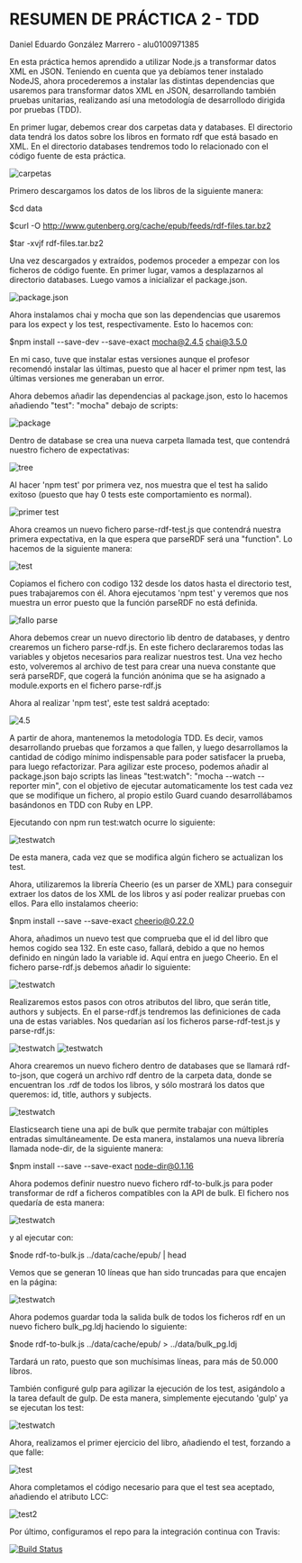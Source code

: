 # RESUMEN DE PRÁCTICA 2 - TDD
Daniel Eduardo González Marrero - alu0100971385

En esta práctica hemos aprendido a utilizar Node.js a transformar datos XML en JSON.
Teniendo en cuenta que ya debíamos tener instalado NodeJS, ahora procederemos a instalar las distintas dependencias
que usaremos para transformar datos XML en JSON, desarrollando también pruebas unitarias, realizando así una
metodología de desarrollodo dirigida por pruebas (TDD).

En primer lugar, debemos crear dos carpetas data y databases. El directorio data tendrá los datos sobre los libros
en formato rdf que está basado en XML. En el directorio databases tendremos todo lo relacionado con el código fuente
de esta práctica.

![carpetas](resources/1.jpg)

Primero descargamos los datos de los libros de la siguiente manera:

$cd data

$curl -O http://www.gutenberg.org/cache/epub/feeds/rdf-files.tar.bz2

$tar -xvjf rdf-files.tar.bz2	

Una vez descargados y extraídos, podemos proceder a empezar con los ficheros de código fuente.
En primer lugar, vamos a desplazarnos al directorio databases. Luego vamos a inicializar el package.json.

![package.json](resources/2.PNG)

Ahora instalamos chai y mocha que son las dependencias que usaremos para los expect y los test, respectivamente.
Esto lo hacemos con:

$npm	install --save-dev --save-exact mocha@2.4.5	chai@3.5.0

En mi caso, tuve que instalar estas versiones aunque el profesor recomendó instalar las últimas, puesto que al hacer
el primer npm test, las últimas versiones me generaban un error.

Ahora debemos añadir las dependencias al package.json, esto lo hacemos añadiendo "test": "mocha" debajo de scripts:

![package](resources/package.jpg)

Dentro de database se crea una nueva carpeta llamada test, que contendrá nuestro fichero de expectativas:

![tree](resources/tree.jpg)

Al hacer 'npm test' por primera vez, nos muestra que el test ha salido exitoso (puesto que hay 0 tests este
comportamiento es normal).

![primer test](resources/3.jpg)

Ahora creamos un nuevo fichero parse-rdf-test.js que contendrá nuestra primera expectativa, en la que espera
que parseRDF será una "function". Lo hacemos de la siguiente manera:

![test](resources/primertest.jpg)

Copiamos el fichero con codigo 132 desde los datos hasta el directorio test, pues trabajaremos con él. Ahora
ejecutamos 'npm test' y veremos que nos muestra un error puesto que la función parseRDF no está definida.

![fallo parse](resources/4.PNG)

Ahora debemos crear un nuevo directorio lib dentro de databases, y dentro crearemos un fichero parse-rdf.js. En este
fichero declararemos todas las variables y objetos necesarios para realizar nuestros test. Una vez hecho esto,
volveremos al archivo de test para crear una nueva constante que será parseRDF, que cogerá la función anónima que
se ha asignado a module.exports en el fichero parse-rdf.js

Ahora al realizar 'npm test', este test saldrá aceptado:

![4.5](resources/4.5.jpg)

A partir de ahora, mantenemos la metodología TDD. Es decir, vamos desarrollando pruebas que forzamos a que fallen,
y luego desarrollamos la cantidad de código mínimo indispensable para poder satisfacer la prueba, para luego
refactorizar. Para agilizar este proceso, podemos añadir al package.json bajo scripts las lineas
"test:watch": "mocha --watch --reporter min", con el objetivo de ejecutar automaticamente los test cada vez que
se modifique un fichero, al propio estilo Guard cuando desarrollábamos basándonos en TDD con Ruby en LPP.

Ejecutando con npm run test:watch ocurre lo siguiente:

![testwatch](resources/9.jpg)

De esta manera, cada vez que se modifica algún fichero se actualizan los test.

Ahora, utilizaremos la librería Cheerio (es un parser de XML) para conseguir extraer los datos de los XML de los libros y así poder
realizar pruebas con ellos. Para ello instalamos cheerio:

$npm install --save --save-exact cheerio@0.22.0

Ahora, añadimos un nuevo test que comprueba que el id del libro que hemos cogido sea 132. En este caso, fallará, debido
a que no hemos definido en ningún lado la variable id. Aquí entra en juego Cheerio. En el fichero parse-rdf.js debemos añadir
lo siguiente:

![testwatch](resources/10.jpg)

Realizaremos estos pasos con otros atributos del libro, que serán title, authors y subjects. En el parse-rdf.js tendremos
las definiciones de cada una de estas variables. Nos quedarían así los ficheros parse-rdf-test.js y parse-rdf.js:

![testwatch](resources/11.jpg)
![testwatch](resources/12.jpg)

Ahora crearemos un nuevo fichero dentro de databases que se llamará rdf-to-json, que cogerá un archivo rdf dentro de
la carpeta data, donde se encuentran los .rdf de todos los libros, y sólo mostrará los datos que queremos:
id, title, authors y subjects.

![testwatch](resources/13.jpg)

Elasticsearch tiene una api de bulk que permite trabajar con múltiples entradas simultáneamente. De esta manera, instalamos
una nueva librería llamada node-dir, de la siguiente manera:

$npm install --save --save-exact node-dir@0.1.16

Ahora podemos definir nuestro nuevo fichero rdf-to-bulk.js para poder transformar de rdf a ficheros compatibles con la API de bulk.
El fichero nos quedaría de esta manera:

![testwatch](resources/14.jpg)

y al ejecutar con:

$node rdf-to-bulk.js ../data/cache/epub/ | head

Vemos que se generan 10 líneas que han sido truncadas para que encajen en la página:

![testwatch](resources/6.jpg)

Ahora podemos guardar toda la salida bulk de todos los ficheros rdf en un nuevo fichero bulk_pg.ldj haciendo lo siguiente:

$node	rdf-to-bulk.js ../data/cache/epub/ > ../data/bulk_pg.ldj	

Tardará un rato, puesto que son muchísimas líneas, para más de 50.000 libros.

También configuré gulp para agilizar la ejecución de los test, asigándolo a la tarea default de gulp. De esta manera, simplemente
ejecutando 'gulp' ya se ejecutan los test:

![testwatch](resources/8.jpg)

Ahora, realizamos el primer ejercicio del libro, añadiendo el test, forzando a que falle:

![test](resources/15.jpg)

Ahora completamos el código necesario para que el test sea aceptado, añadiendo el atributo LCC:

![test2](resources/16.jpg)

Por último, configuramos el repo para la integración continua con Travis:

[![Build Status](https://travis-ci.org/ULL-ESIT-PL-1819/p2-t1-testing-alu0100971385.svg?branch=master)](https://travis-ci.org/ULL-ESIT-PL-1819/p2-t1-testing-alu0100971385)
